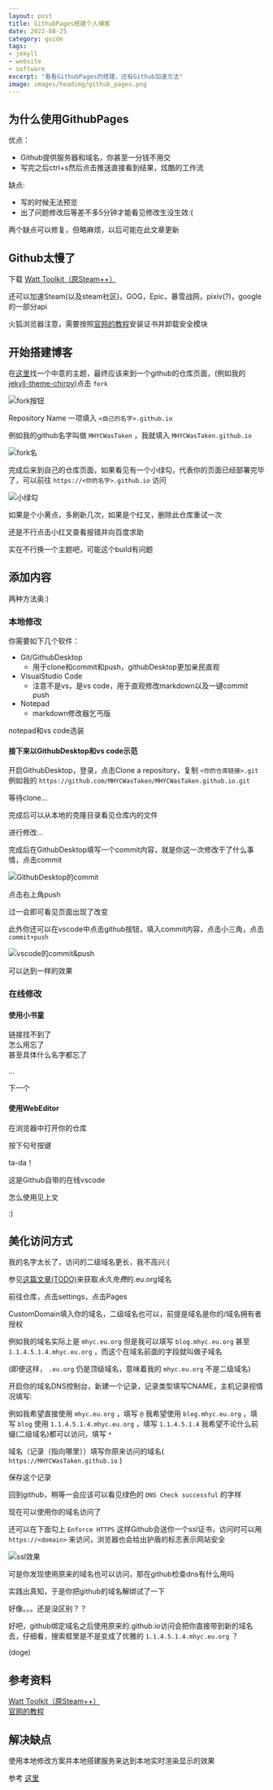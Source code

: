 ```yaml
---
layout: post
title: GithubPages搭建个人博客
date: 2022-08-25
category: guide
tags: 
- jekyll
- website
- software
excerpt: "看看GithubPages的搭建，还有Github加速方法"
image: images/headimg/github_pages.png
---
```



## 为什么使用GithubPages

优点：  
- Github提供服务器和域名，你甚至一分钱不用交  
- 写完之后ctrl+s然后点击推送直接看到结果，炫酷的工作流  

缺点:  
- 写的时候无法预览  
- 出了问题修改后等差不多5分钟才能看见修改生没生效:(

两个缺点可以修复，但略麻烦，以后可能在此文章更新

## Github太慢了

下载 [Watt Toolkit（原Steam++）](https://steampp.net/)

还可以加速Steam(以及steam社区)，GOG，Epic，暴雪战网，pixiv(?)，google的一部分api

火狐浏览器注意，需要按照[官网的教程](http://steampp.net/faq)安装证书并卸载安全模块

## 开始搭建博客

在[这里](https://mhyc.eu.org/zh/2022-03-06-cn-building-personal-blog-with-jeyll-and-raspberrypi-4b#%E5%AF%BB%E6%89%BE%E4%BD%A0%E7%9A%84%E4%B8%BB%E9%A2%98)找一个中意的主题，最终应该来到一个github的仓库页面，(例如我的[jekyll-theme-chirpy](https://github.com/cotes2020/jekyll-theme-chirpy))点击 `fork`

![fork按钮](/images/post/2022-08-25-01.png)

Repository Name 一项填入 `<自己的名字>.github.io`

例如我的github名字叫做 `MHYCWasTaken` ，我就填入 `MHYCWasTaken.github.io`

![fork名](/images/post/2022-08-25-02.png)

完成后来到自己的仓库页面，如果看见有一个小绿勾，代表你的页面已经部署完毕了，可以前往 `https://<你的名字>.github.io` 访问

![小绿勾](/images/post/2022-08-25-03.png)

如果是个小黄点，多刷新几次，如果是个红叉，删除此仓库重试一次

还是不行点击小红叉查看报错并向百度求助

实在不行换一个主题吧，可能这个build有问题

## 添加内容

两种方法奥:)

### 本地修改

你需要如下几个软件：

- Git/GithubDesktop
  - 用于clone和commit和push，githubDesktop更加亲民直观
- VisualStudio Code
  - 注意不是vs，是vs code，用于直观修改markdown以及一键commit push
- Notepad
  - markdown修改器乞丐版

notepad和vs code选装

#### 接下来以GithubDesktop和vs code示范

开启GithubDesktop，登录，点击Clone a repository，复制 `<你的仓库链接>.git` 例如我的 `https://github.com/MHYCWasTaken/MHYCWasTaken.github.io.git` 

等待clone...

完成后可以从本地的克隆目录看见仓库内的文件

进行修改...

完成后在GithubDesktop填写一个commit内容，就是你这一次修改干了什么事情，点击commit

![GithubDesktop的commit](/images/post/2022-08-25-04.png)

点击右上角push

过一会即可看见页面出现了改变

此外你还可以在vscode中点击github按钮，填入commit内容，点击小三角，点击 `commit+push`

![vscode的commit&push](/images/post/2022-08-25-05.png)

可以达到一样的效果

### 在线修改

#### 使用小书童

链接找不到了  
怎么用忘了  
甚至具体什么名字都忘了

...

下一个

#### 使用WebEditor

在浏览器中打开你的仓库

按下句号按键

ta-da！

这是Github自带的在线vscode

怎么使用见上文

:)

## 美化访问方式

我的名字太长了，访问的二级域名更长，我不高兴:(

参见[这篇文章(TODO)](TODO)来获取*永久免费*的.eu.org域名

前往仓库，点击settings，点击Pages

CustomDomain填入你的域名，二级域名也可以，前提是域名是你的/域名拥有者授权

例如我的域名实际上是 `mhyc.eu.org` 但是我可以填写 `blog.mhyc.eu.org` 甚至 `1.1.4.5.1.4.mhyc.eu.org` ，而这个在域名前面的字段就叫做子域名

(即便这样， `.eu.org` 仍是顶级域名，意味着我的 `mhyc.eu.org` 不是二级域名)

开启你的域名DNS控制台，新建一个记录，记录类型填写CNAME，主机记录视情况填写:

例如我希望直接使用 `mhyc.eu.org` ，填写 `@`
我希望使用 `blog.mhyc.eu.org` ，填写 `blog`
使用 `1.1.4.5.1.4.mhyc.eu.org` ，填写 `1.1.4.5.1.4`
我希望不论什么前缀(二级域名)都可以访问，填写 `*`

域名（记录（指向哪里））填写你原来访问的域名( `https://MHYCWasTaken.github.io` )

保存这个记录

回到github，稍等一会应该可以看见绿色的 `DNS Check successful` 的字样

现在可以使用你的域名访问了

还可以在下面勾上 `Enforce HTTPS` 这样Github会送你一个ssl证书，访问时可以用 `https://<domain>` 来访问，浏览器也会给出护盾的标志表示网站安全

![ssl效果](/images/post/2022-08-25-06.png)

可是你发现使用原来的域名也可以访问，那在github检查dns有什么用吗

实践出真知，于是你把github的域名解绑试了一下

好像。。。还是没区别？？

好吧，github绑定域名之后使用原来的.github.io访问会把你直接带到新的域名去，仔细看，搜索框里是不是变成了优雅的 `1.1.4.5.1.4.mhyc.eu.org` ？



(doge)

## 参考资料

[Watt Toolkit（原Steam++）](https://steampp.net/)  
[官网的教程](http://steampp.net/faq)

## 解决缺点

使用本地修改方案并本地搭建服务来达到本地实时渲染显示的效果

参考 [这里](https://mhyc.eu.org/zh/2022-03-06-cn-building-personal-blog-with-jeyll-and-raspberrypi-4b#%E5%AF%BB%E6%89%BE%E4%BD%A0%E7%9A%84%E4%B8%BB%E9%A2%98)